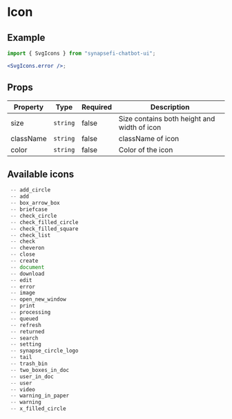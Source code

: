 # Icon

## Example

```jsx
import { SvgIcons } from "synapsefi-chatbot-ui";

<SvgIcons.error />;
```

## Props

| Property  | Type     | Required | Description                                 |
| --------- | -------- | -------- | ------------------------------------------- |
| size      | `string` | false    | Size contains both height and width of icon |
| className | `string` | false    | className of icon                           |
| color     | `string` | false    | Color of the icon                           |

## Available icons

```jsx
 -- add_circle
 -- add
 -- box_arrow_box
 -- briefcase
 -- check_circle
 -- check_filled_circle
 -- check_filled_square
 -- check_list
 -- check
 -- cheveron
 -- close
 -- create
 -- document
 -- download
 -- edit
 -- error
 -- image
 -- open_new_window
 -- print
 -- processing
 -- queued
 -- refresh
 -- returned
 -- search
 -- setting
 -- synapse_circle_logo
 -- tail
 -- trash_bin
 -- two_boxes_in_doc
 -- user_in_doc
 -- user
 -- video
 -- warning_in_paper
 -- warning
 -- x_filled_circle 
 ```
